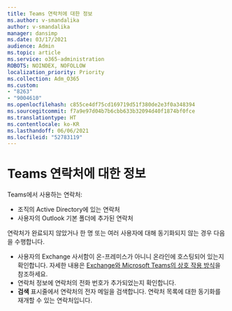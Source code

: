```yaml
---
title: Teams 연락처에 대한 정보
ms.author: v-smandalika
author: v-smandalika
manager: dansimp
ms.date: 03/17/2021
audience: Admin
ms.topic: article
ms.service: o365-administration
ROBOTS: NOINDEX, NOFOLLOW
localization_priority: Priority
ms.collection: Adm_O365
ms.custom:
- "8263"
- "9004610"
ms.openlocfilehash: c855ce4df75cd169719d51f380de2e3f0a348394
ms.sourcegitcommit: f7a9e97d04b7b6cbb633b32094d40f1874bf0fce
ms.translationtype: HT
ms.contentlocale: ko-KR
ms.lasthandoff: 06/06/2021
ms.locfileid: "52783119"
---
```

# <a name="information-about-teams-contacts"></a>Teams 연락처에 대한 정보

Teams에서 사용하는 연락처:

- 조직의 Active Directory에 있는 연락처
- 사용자의 Outlook 기본 폴더에 추가된 연락처

연락처가 완료되지 않았거나 한 명 또는 여러 사용자에 대해 동기화되지 않는 경우 다음을 수행합니다.

- 사용자의 Exchange 사서함이 온-프레미스가 아니니 온라인에 호스팅되어 있는지 확인합니다. 자세한 내용은 [Exchange와 Microsoft Teams의 상호 작용 방식](/microsoftteams/exchange-teams-interact)을 참조하세요.
- 연락처 정보에 연락처의 전화 번호가 추가되었는지 확인합니다.
- **검색** 표시줄에서 연락처의 전자 메일을 검색합니다. 연락처 목록에 대한 동기화를 재개할 수 있는 연락처입니다.


